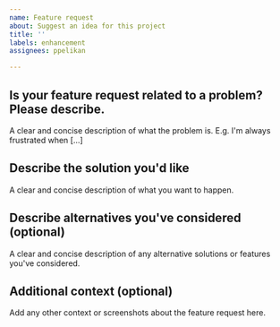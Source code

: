 ```yaml
---
name: Feature request
about: Suggest an idea for this project
title: ''
labels: enhancement
assignees: ppelikan

---
```


## Is your feature request related to a problem? Please describe.
A clear and concise description of what the problem is. E.g. I'm always frustrated when [...]

## Describe the solution you'd like
A clear and concise description of what you want to happen.

## Describe alternatives you've considered (optional)
A clear and concise description of any alternative solutions or features you've considered.

## Additional context (optional)
Add any other context or screenshots about the feature request here.

